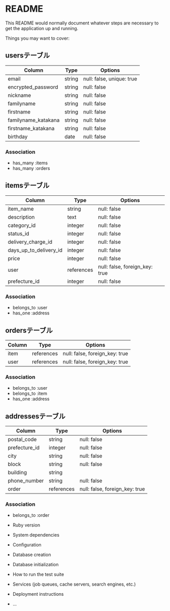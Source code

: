 # README

This README would normally document whatever steps are necessary to get the
application up and running.

Things you may want to cover:

## usersテーブル
|Column             |Type    |Options                  |
|-------------------|--------|-------------------------|
|email              |string  |null: false, unique: true|
|encrypted_password |string  |null: false              |
|nickname           |string  |null: false              |
|familyname         |string  |null: false              |
|firstname          |string  |null: false              |
|familyname_katakana|string  |null: false              |
|firstname_katakana |string  |null: false              |
|birthday           |date    |null: false              |

### Association
- has_many :items
- has_many :orders

## itemsテーブル
|Column|Type|Options|
|----------------------|-----------|-----------------------------|
|item_name             |string     |null: false                   |
|description           |text       |null: false                   |
|category_id           |integer    |null: false                   |
|status_id             |integer    |null: false                   |
|delivery_charge_id    |integer    |null: false                   |
|days_up_to_delivery_id|integer    |null: false                   |
|price                 |integer    |null: false                   |
|user                  |references |null: false, foreign_key: true|
|prefecture_id         |integer    |null: false                   |

### Association
- belongs_to :user
- has_one :address

## ordersテーブル
|Column|Type      |Options                       |
|------|----------|------------------------------|
|item  |references|null: false, foreign_key: true|
|user  |references|null: false, foreign_key: true|

### Association
- belongs_to :user
- belongs_to :item
- has_one :address


## addressesテーブル
|Column       |Type       |Options    |
|-------------|-----------|-----------|
|postal_code  |string     |null: false|
|prefecture_id|integer    |null: false|
|city         |string     |null: false|
|block        |string     |null: false|
|building     |string     |           |
|phone_number |string     |null: false|
|order        |references |null: false, foreign_key: true|

### Association
- belongs_to :order

* Ruby version

* System dependencies

* Configuration

* Database creation

* Database initialization

* How to run the test suite

* Services (job queues, cache servers, search engines, etc.)

* Deployment instructions

* ...
